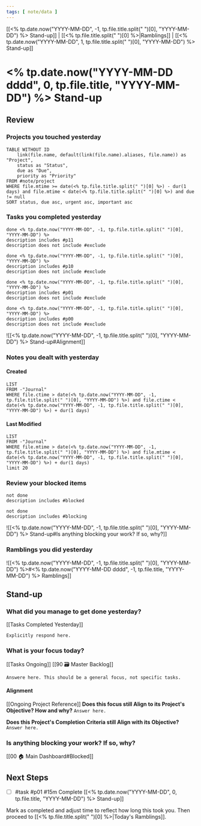 ```yaml
---
tags: [ note/data ]
---
```

[[<% tp.date.now("YYYY-MM-DD", -1, tp.file.title.split(" ")[0], "YYYY-MM-DD") %> Stand-up]] | [[<% tp.file.title.split(" ")[0] %>|Ramblings]] | [[<% tp.date.now("YYYY-MM-DD", 1, tp.file.title.split(" ")[0], "YYYY-MM-DD") %> Stand-up]]
# <% tp.date.now("YYYY-MM-DD dddd", 0, tp.file.title, "YYYY-MM-DD") %> Stand-up
## Review
### Projects you touched yesterday
```dataview
TABLE WITHOUT ID
	link(file.name, default(link(file.name).aliases, file.name)) as "Project",
	status as "Status",
	due as "Due",
	priority as "Priority"
FROM #note/project
WHERE file.mtime >= date(<% tp.file.title.split(" ")[0] %>) - dur(1 days) and file.mtime < date(<% tp.file.title.split(" ")[0] %>) and due != null
SORT status, due asc, urgent asc, important asc
```

### Tasks you completed yesterday
```tasks
done <% tp.date.now("YYYY-MM-DD", -1, tp.file.title.split(" ")[0], "YYYY-MM-DD") %> 
description includes #p11
description does not include #exclude 
```
```tasks
done <% tp.date.now("YYYY-MM-DD", -1, tp.file.title.split(" ")[0], "YYYY-MM-DD") %> 
description includes #p10
description does not include #exclude 
```
```tasks
done <% tp.date.now("YYYY-MM-DD", -1, tp.file.title.split(" ")[0], "YYYY-MM-DD") %> 
description includes #p01
description does not include #exclude 
```
```tasks
done <% tp.date.now("YYYY-MM-DD", -1, tp.file.title.split(" ")[0], "YYYY-MM-DD") %> 
description includes #p00
description does not include #exclude 
```
![[<% tp.date.now("YYYY-MM-DD", -1, tp.file.title.split(" ")[0], "YYYY-MM-DD") %> Stand-up#Alignment]]

### Notes you dealt with yesterday
#### Created
```dataview
LIST
FROM -"Journal"
WHERE file.ctime > date(<% tp.date.now("YYYY-MM-DD", -1, tp.file.title.split(" ")[0], "YYYY-MM-DD") %>) and file.ctime < date(<% tp.date.now("YYYY-MM-DD", -1, tp.file.title.split(" ")[0], "YYYY-MM-DD") %>) + dur(1 days)
```

#### Last Modified
```dataview
LIST
FROM -"Journal"
WHERE file.mtime > date(<% tp.date.now("YYYY-MM-DD", -1, tp.file.title.split(" ")[0], "YYYY-MM-DD") %>) and file.mtime < date(<% tp.date.now("YYYY-MM-DD", -1, tp.file.title.split(" ")[0], "YYYY-MM-DD") %>) + dur(1 days)
limit 20
```

### Review your blocked items
```tasks
not done
description includes #blocked
```
```tasks
not done
description includes #blocking
```
![[<% tp.date.now("YYYY-MM-DD", -1, tp.file.title.split(" ")[0], "YYYY-MM-DD") %> Stand-up#Is anything blocking your work? If so, why?]]

### Ramblings you did yesterday
![[<% tp.date.now("YYYY-MM-DD", -1, tp.file.title.split(" ")[0], "YYYY-MM-DD") %>#<% tp.date.now("YYYY-MM-DD dddd", -1, tp.file.title, "YYYY-MM-DD") %> Ramblings]]

## Stand-up
### What did you manage to get done yesterday?
[[Tasks Completed Yesterday]]

`Explicitly respond here.`

### What is your focus today?
[[Tasks Ongoing]] [[90 🗃️ Master Backlog]]

`Answere here. This should be a general focus, not specific tasks.`

#### Alignment
[[Ongoing Project Reference]]
**Does this focus still Align to its Project's Objective? How and why?**
`Answer here.`

**Does this Project's Completion Criteria still Align with its Objective?**
`Answer here.`

### Is anything blocking your work? If so, why?
[[00 🏠 Main Dashboard#Blocked]]



## Next Steps
- [ ] #task #p01 #15m Complete [[<% tp.date.now("YYYY-MM-DD", 0, tp.file.title, "YYYY-MM-DD") %> Stand-up]]

Mark as completed and adjust time to reflect how long this took you. Then proceed to [[<% tp.file.title.split(" ")[0] %>|Today's Ramblings]].